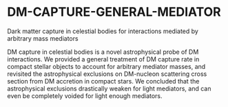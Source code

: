 # DM-CAPTURE-GENERAL-MEDIATOR
Dark matter capture in celestial bodies for interactions mediated by arbitrary mass mediators

DM capture in celestial bodies is a novel astrophysical probe of DM interactions. We provided a general treatment of DM capture rate in compact stellar objects to account for arbitrary mediator masses, and revisited the astrophysical exclusions on DM-nucleon scattering cross section from DM accretion in compact stars. We concluded that the astrophysical exclusions drastically weaken for light mediators, and can even be completely voided for light enough mediators.
